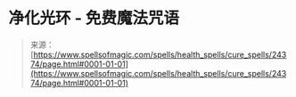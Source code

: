 <!--yml

分类：未分类

日期：2024年06月12日 19:10:13

-->

# 净化光环 - 免费魔法咒语

> 来源：[https://www.spellsofmagic.com/spells/health_spells/cure_spells/24374/page.html#0001-01-01](https://www.spellsofmagic.com/spells/health_spells/cure_spells/24374/page.html#0001-01-01)
